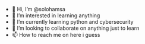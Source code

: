 - 👋 Hi, I’m @solohamsa
- 👀 I’m interested in learning anything 
- 🌱 I’m currently learning python and cybersecurity 
- 💞️ I’m looking to collaborate on anything just to learn
- 📫 How to reach me on here i guess 

<!---
solohamsa/solohamsa is a ✨ special ✨ repository because its `README.md` (this file) appears on your GitHub profile.
You can click the Preview link to take a look at your changes.
--->
